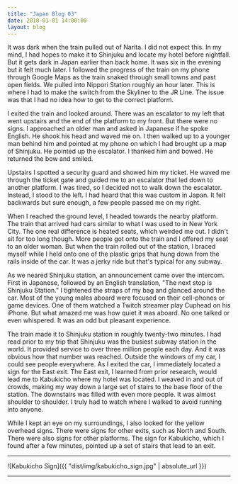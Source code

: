 ```yaml
---
title: "Japan Blog 03"
date: 2018-01-01 14:00:00
layout: blog
---
```


It was dark when the train pulled out of Narita. I did not expect this. In my mind, I had hopes to make it to Shinjuku and locate my hotel before nightfall. But it gets dark in Japan earlier than back home. It was six in the evening but it felt much later. I followed the progress of the train on my phone through Google Maps as the train snaked through small towns and past open fields. We pulled into Nippori Station roughly an hour later. This is where I had to make the switch from the Skyliner to the JR Line. The issue was that I had no idea how to get to the correct platform.

I exited the train and looked around. There was an escalator to my left that went upstairs and the end of the platform to my front. But there were no signs. I approached an older man and asked in Japanese if he spoke English. He shook his head and waved me on. I then walked up to a younger man behind him and pointed at my phone on which I had brought up a map of Shinjuku. He pointed up the escalator. I thanked him and bowed. He returned the bow and smiled.

Upstairs I spotted a security guard and showed him my ticket. He waved me through the ticket gate and guided me to an escalator that led down to another platform. I was tired, so I decided not to walk down the escalator. Instead, I stood to the left. I had heard that this was custom in Japan. It felt backwards but sure enough, a few people passed me on my right.

When I reached the ground level, I headed towards the nearby platform. The train that arrived had cars similar to what I was used to in New York City. The one real difference is heated seats, which weirded me out. I didn't sit for too long though. More people got onto the train and I offered my seat to an older woman. But when the train rolled out of the station, I braced myself while I held onto one of the plastic grips that hung down from the rails inside of the car. It was a jerky ride but that's typical for any subway.

As we neared Shinjuku station, an announcement came over the intercom. First in Japanese, followed by an English translation, "The next stop is Shinjuku Station." I tightened the straps of my bag and glanced around the car. Most of the young males aboard were focused on their cell-phones or game devices. One of them watched a Twitch streamer play Cuphead on his iPhone. But what amazed me was how quiet it was aboard. No one talked or even whispered. It was an odd but pleasant experience.

The train made it to Shinjuku station in roughly twenty-two minutes. I had read prior to my trip that Shinjuku was the busiest subway station in the world. It provided service to over three million people each day. And it was obvious how that number was reached. Outside the windows of my car, I could see people everywhere. As I exited the car, I immediately located a sign for the East exit. The East exit, I learned from prior research, would lead me to Kabukicho where my hotel was located. I weaved in and out of crowds, making my way down a large set of stairs to the base floor of the station. The downstairs was filled with even more people. It was almost shoulder to shoulder. I truly had to watch where I walked to avoid running into anyone.

While I kept an eye on my surroundings, I also looked for the yellow overhead signs. There were signs for other exits, such as North and South. There were also signs for other platforms. The sign for Kabukicho, which I found after a few minutes, pointed up a set of stairs that lead to an exit.

---

![Kabukicho Sign]({{ "dist/img/kabukicho_sign.jpg" | absolute_url }})

---